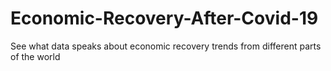 # Economic-Recovery-After-Covid-19
See what data speaks about economic recovery trends from different parts of the world
